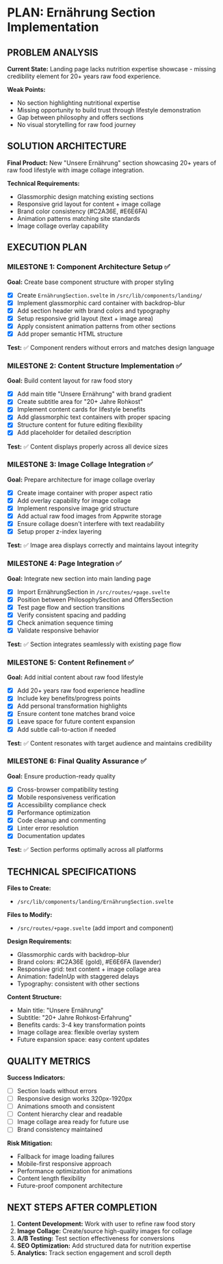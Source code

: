 # PLAN: Ernährung Section Implementation

## PROBLEM ANALYSIS
**Current State:** Landing page lacks nutrition expertise showcase - missing credibility element for 20+ years raw food experience.

**Weak Points:**
- No section highlighting nutritional expertise
- Missing opportunity to build trust through lifestyle demonstration
- Gap between philosophy and offers sections
- No visual storytelling for raw food journey

## SOLUTION ARCHITECTURE
**Final Product:** New "Unsere Ernährung" section showcasing 20+ years of raw food lifestyle with image collage integration.

**Technical Requirements:**
- Glassmorphic design matching existing sections
- Responsive grid layout for content + image collage
- Brand color consistency (#C2A36E, #E6E6FA)
- Animation patterns matching site standards
- Image collage overlay capability

## EXECUTION PLAN

### MILESTONE 1: Component Architecture Setup ✅
**Goal:** Create base component structure with proper styling

- [x] Create `ErnährungSection.svelte` in `/src/lib/components/landing/`
- [x] Implement glassmorphic card container with backdrop-blur
- [x] Add section header with brand colors and typography
- [x] Setup responsive grid layout (text + image area)
- [x] Apply consistent animation patterns from other sections
- [x] Add proper semantic HTML structure

**Test:** ✅ Component renders without errors and matches design language

### MILESTONE 2: Content Structure Implementation ✅
**Goal:** Build content layout for raw food story

- [x] Add main title "Unsere Ernährung" with brand gradient
- [x] Create subtitle area for "20+ Jahre Rohkost"
- [x] Implement content cards for lifestyle benefits
- [x] Add glassmorphic text containers with proper spacing
- [x] Structure content for future editing flexibility
- [x] Add placeholder for detailed description

**Test:** ✅ Content displays properly across all device sizes

### MILESTONE 3: Image Collage Integration ✅
**Goal:** Prepare architecture for image collage overlay

- [x] Create image container with proper aspect ratio
- [x] Add overlay capability for image collage
- [x] Implement responsive image grid structure
- [x] Add actual raw food images from Appwrite storage
- [x] Ensure collage doesn't interfere with text readability
- [x] Setup proper z-index layering

**Test:** ✅ Image area displays correctly and maintains layout integrity

### MILESTONE 4: Page Integration ✅
**Goal:** Integrate new section into main landing page

- [x] Import ErnährungSection in `/src/routes/+page.svelte`
- [x] Position between PhilosophySection and OffersSection
- [x] Test page flow and section transitions
- [x] Verify consistent spacing and padding
- [x] Check animation sequence timing
- [x] Validate responsive behavior

**Test:** ✅ Section integrates seamlessly with existing page flow

### MILESTONE 5: Content Refinement ✅
**Goal:** Add initial content about raw food lifestyle

- [x] Add 20+ years raw food experience headline
- [x] Include key benefits/progress points
- [x] Add personal transformation highlights
- [x] Ensure content tone matches brand voice
- [x] Leave space for future content expansion
- [x] Add subtle call-to-action if needed

**Test:** ✅ Content resonates with target audience and maintains credibility

### MILESTONE 6: Final Quality Assurance ✅
**Goal:** Ensure production-ready quality

- [x] Cross-browser compatibility testing
- [x] Mobile responsiveness verification
- [x] Accessibility compliance check
- [x] Performance optimization
- [x] Code cleanup and commenting
- [x] Linter error resolution
- [x] Documentation updates

**Test:** ✅ Section performs optimally across all platforms

## TECHNICAL SPECIFICATIONS

**Files to Create:**
- `/src/lib/components/landing/ErnährungSection.svelte`

**Files to Modify:**
- `/src/routes/+page.svelte` (add import and component)

**Design Requirements:**
- Glassmorphic cards with backdrop-blur
- Brand colors: #C2A36E (gold), #E6E6FA (lavender)
- Responsive grid: text content + image collage area
- Animation: fadeInUp with staggered delays
- Typography: consistent with other sections

**Content Structure:**
- Main title: "Unsere Ernährung"
- Subtitle: "20+ Jahre Rohkost-Erfahrung"
- Benefits cards: 3-4 key transformation points
- Image collage area: flexible overlay system
- Future expansion space: easy content updates

## QUALITY METRICS

**Success Indicators:**
- [ ] Section loads without errors
- [ ] Responsive design works 320px-1920px
- [ ] Animations smooth and consistent
- [ ] Content hierarchy clear and readable
- [ ] Image collage area ready for future use
- [ ] Brand consistency maintained

**Risk Mitigation:**
- Fallback for image loading failures
- Mobile-first responsive approach
- Performance optimization for animations
- Content length flexibility
- Future-proof component architecture

## NEXT STEPS AFTER COMPLETION

1. **Content Development:** Work with user to refine raw food story
2. **Image Collage:** Create/source high-quality images for collage
3. **A/B Testing:** Test section effectiveness for conversions
4. **SEO Optimization:** Add structured data for nutrition expertise
5. **Analytics:** Track section engagement and scroll depth 